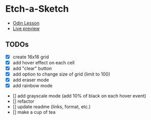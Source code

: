 # Etch-a-Sketch

- [Odin Lesson](https://www.theodinproject.com/paths/foundations/courses/foundations/lessons/etch-a-sketch-project)
- [Live preview](https://greqov.github.io/odin-etch-a-sketch/)

## TODOs

- [x] create 16x16 grid
- [x] add hover effect on each cell
- [x] add "clear" button
- [x] add option to change size of grid (limit to 100)
- [x] add eraser mode
- [x] add rainbow mode
- [] add grayscale mode (add 10% of black on each hover event)
- [] refactor
- [] update readme (links, format, etc.)
- [] make a cup of tea

